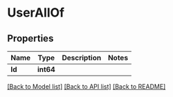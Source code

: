 # UserAllOf

## Properties

Name | Type | Description | Notes
------------ | ------------- | ------------- | -------------
**Id** | **int64** |  | 

[[Back to Model list]](../README.md#documentation-for-models) [[Back to API list]](../README.md#documentation-for-api-endpoints) [[Back to README]](../README.md)


